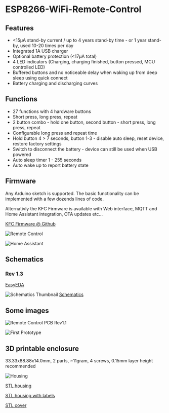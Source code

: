 # ESP8266-WiFi-Remote-Control

## Features

- <15µA stand-by current / up to 4 years stand-by time - or 1 year stand-by, used 10-20 times per day
- Integrated 1A USB charger
- Optional battery protection (<17µA total)
- 4 LED indicators (Charging, charging finished, button pressed, MCU controlled LED)
- Buffered buttons and no noticeable delay when waking up from deep sleep using quick connect
- Battery charging and discharging curves

## Functions

- 27 functions with 4 hardware buttons
- Short press, long press, repeat
- 2 button combo - hold one button, second button - short press, long press, repeat
- Configurable long press and repeat time
- Hold button 4 > 7 seconds, button 1-3 - disable auto sleep, reset device, restore factory settings
- Switch to disconnect the battery - device can still be used when USB powered
- Auto sleep timer 1 - 255 seconds
- Auto wake up to report battery state

## Firmware

Any Arduino sketch is supported. The basic functionality can be implemented with a few dozends lines of code.

Alternativly the KFC Firmware is available with Web interface, MQTT and Home Assistant integration, OTA updates etc...

[KFC Firmware @ Github](https://github.com/sascha432/esp8266-kfc-fw)

![Remote Control](https://raw.githubusercontent.com/sascha432/ESP8266-WiFi-Remote-Control/master/images/remote2.jpg)

![Home Assistant](https://raw.githubusercontent.com/sascha432/ESP8266-WiFi-Remote-Control/master/images/hass2.jpg)

## Schematics

### Rev 1.3

[EasyEDA](https://easyeda.com/sascha23095123423/iot_4ch_remote)

![Schematics Thumbnail](https://raw.githubusercontent.com/sascha432/ESP8266-WiFi-Remote-Control/master/schematics/Schematic_IoT_4_button_WiFi_Remote_Control_4_button_WiFi_remote_control_20200223151726.png)
[Schematics](https://github.com/sascha432/ESP8266-WiFi-Remote-Control/blob/master/schematics/Schematic_IoT_4_button_WiFi_Remote_Control_4_button_WiFi_remote_control_20200223151726.svg)

## Some images

![Remote Control PCB Rev1.1](https://raw.githubusercontent.com/sascha432/ESP8266-WiFi-Remote-Control/master/images/remote_control_pcb_rev1.1.jpg)

![First Prototype](https://raw.githubusercontent.com/sascha432/ESP8266-WiFi-Remote-Control/master/images/IMG_0125.JPG)

## 3D printable enclosure

33.33x88.88x14.0mm, 2 parts, ~11gram, 4 screws, 0.15mm layer height recommended

![Housing](https://raw.githubusercontent.com/sascha432/ESP8266-WiFi-Remote-Control/master/images/housing.jpg)

[STL housing](https://raw.githubusercontent.com/sascha432/ESP8266-WiFi-Remote-Control/master/stl/remote_control_housing.stl)

[STL housing with labels](https://raw.githubusercontent.com/sascha432/ESP8266-WiFi-Remote-Control/master/stl/remote_control_housing_labeled.stl)

[STL cover](https://raw.githubusercontent.com/sascha432/ESP8266-WiFi-Remote-Control/master/stl/remote_control_cover.stl)
